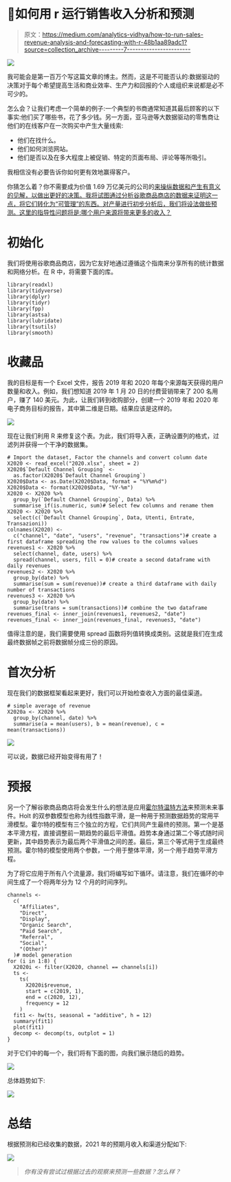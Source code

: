 # 🛒如何用 r 运行销售收入分析和预测

> 原文：<https://medium.com/analytics-vidhya/how-to-run-sales-revenue-analysis-and-forecasting-with-r-48b1aa89adc1?source=collection_archive---------7----------------------->

![](img/e5508e9069523d12aeef669a233ec0ed.png)

我可能会是第一百万个写这篇文章的博主。然而，这是不可能否认的:数据驱动的决策对于每个希望提高生活和商业效率、生产力和回报的个人或组织来说都是必不可少的。

怎么会？让我们考虑一个简单的例子:一个典型的书商通常知道其最后顾客的以下事实:他们买了哪些书，花了多少钱。另一方面，亚马逊等大数据驱动的零售商让他们的在线客户在一次购买中产生大量线索:

*   他们在找什么。
*   他们如何浏览网站。
*   他们是否以及在多大程度上被促销、特定的页面布局、评论等等所吸引。

我相信没有必要告诉你如何更有效地赢得客户。

你猜怎么着？你不需要成为价值 1.69 万亿美元的公司的[来操纵数据和产生有意义的见解，以做出更好的决策。我将试图通过分析谷歌商品商店的数据来证明这一点，将它们转化为“可管理”的东西。对产量进行初步分析后，我们将设法做些预测。这里的指导性问题将是:哪个用户来源将带来更多的收入？](https://finance.yahoo.com/quote/AMZN/)

# 初始化

我们将使用谷歌商品商店，因为它友好地通过遵循这个指南来分享所有的统计数据和网络分析。在 R 中，将需要下面的库。

```
library(readxl)
library(tidyverse)
library(dplyr)
library(tidyr)
library(fpp)
library(astsa)
library(lubridate)
library(tsutils)
library(smooth)
```

# 收藏品

我的目标是有一个 Excel 文件，报告 2019 年和 2020 年每个来源每天获得的用户数量和收入。例如，我们想知道 2019 年 1 月 20 日的付费营销带来了 200 名用户，赚了 140 美元。为此，让我们转到收购部分，创建一个 2019 年和 2020 年电子商务目标的报告，其中第二维是日期。结果应该是这样的。

![](img/834068377eb4a0464e3335793b915a8d.png)

现在让我们利用 R 来修复这个表。为此，我们将导入表，正确设置列的格式，过滤列并获得一个干净的数据集。

```
# Import the dataset, Factor the channels and convert column date
X2020 <- read_excel("2020.xlsx", sheet = 2)
X2020$`Default Channel Grouping` <-
  as.factor(X2020$`Default Channel Grouping`)
X2020$Data <- as.Date(X2020$Data, format = "%Y%m%d")
X2020$Data <- format(X2020$Data, "%Y-%m")
X2020 <- X2020 %>%
  group_by(`Default Channel Grouping`, Data) %>%
  summarise_if(is.numeric, sum)# Select few columns and rename them
X2020 <- X2020 %>%
  select(c(`Default Channel Grouping`, Data, Utenti, Entrate, Transazioni))
colnames(X2020) <-
  c("channel", "date", "users", "revenue", "transactions")# create a first dataframe spreading the row values to the columns values
revenues1 <- X2020 %>%
  select(channel, date, users) %>%
  spread(channel, users, fill = 0)# create a second dataframe with daily revenues
revenues2 <- X2020 %>%
  group_by(date) %>%
  summarise(sum = sum(revenue))# create a third dataframe with daily number of transactions
revenues3 <- X2020 %>%
  group_by(date) %>%
  summarise(trans = sum(transactions))# combine the two dataframe
revenues_final <- inner_join(revenues1, revenues2, "date")
revenues_final <- inner_join(revenues_final, revenues3, "date")
```

值得注意的是，我们需要使用 spread 函数将列值转换成类别。这就是我们在生成最终数据帧之前将数据帧分成三份的原因。

# 首次分析

现在我们的数据框架看起来更好，我们可以开始检查收入方面的最佳渠道。

```
# simple average of revenue
X2020a <- X2020 %>%
  group_by(channel, date) %>%
  summarise(a = mean(users), b = mean(revenue), c = mean(transactions))
```

![](img/64a5822de71a01cdd647648bdea61bce.png)

可以说，数据已经开始变得有用了！

# 预报

另一个了解谷歌商品商店将会发生什么的想法是应用[霍尔特温特方法](https://www.rdocumentation.org/packages/stats/versions/3.6.2/topics/HoltWinters)来预测未来事件。Holt 的双参数模型也称为线性指数平滑，是一种用于预测数据趋势的常用平滑模型。霍尔特的模型有三个独立的方程，它们共同产生最终的预测。第一个是基本平滑方程，直接调整前一期趋势的最后平滑值。趋势本身通过第二个等式随时间更新，其中趋势表示为最后两个平滑值之间的差。最后，第三个等式用于生成最终预测。霍尔特的模型使用两个参数，一个用于整体平滑，另一个用于趋势平滑方程。

为了将它应用于所有八个流量源，我们将编写如下循环。请注意，我们在循环的中间生成了一个将两年分为 12 个月的时间序列。

```
channels <-
  c(
    "Affiliates",
    "Direct",
    "Display",
    "Organic Search",
    "Paid Search",
    "Referral",
    "Social",
    "(Other)"
  )# model generation
for (i in 1:8) {
  X2020i <- filter(X2020, channel == channels[i])
  ts <-
    ts(
      X2020i$revenue,
      start = c(2019, 1),
      end = c(2020, 12),
      frequency = 12
    )
  fit1 <- hw(ts, seasonal = "additive", h = 12)
  summary(fit1)
  plot(fit1)
  decomp <- decomp(ts, outplot = 1)
}
```

对于它们中的每一个，我们将有下面的图，向我们展示随后的趋势。

![](img/f9cf30e60fe8069b5108dd59d54f1b75.png)

总体趋势如下:

![](img/e2cb375661ab9af8dea9be3d787fdf29.png)

# 总结

根据预测和已经收集的数据，2021 年的预期月收入和渠道分配如下:

![](img/1eab0350c075505586767817c36861f9.png)

> *你有没有尝试过根据过去的观察来预测一些数据？怎么样？*